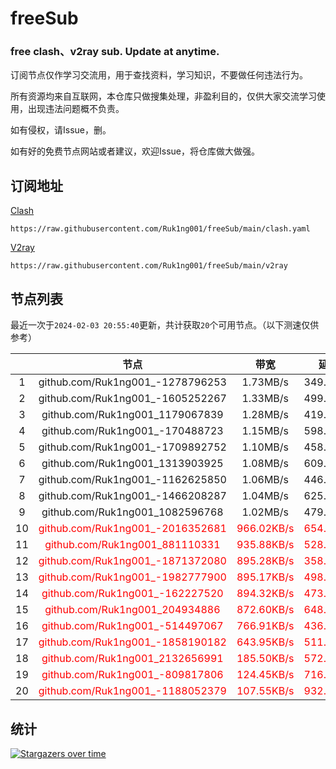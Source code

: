 # freeSub
### free clash、v2ray sub. Update at anytime.

订阅节点仅作学习交流用，用于查找资料，学习知识，不要做任何违法行为。

所有资源均来自互联网，本仓库只做搜集处理，非盈利目的，仅供大家交流学习使用，出现违法问题概不负责。

如有侵权，请Issue，删。

如有好的免费节点网站或者建议，欢迎Issue，将仓库做大做强。

## 订阅地址
[Clash](https://raw.githubusercontent.com/Ruk1ng001/freeSub/main/clash.yaml)
```
https://raw.githubusercontent.com/Ruk1ng001/freeSub/main/clash.yaml
```
[V2ray](https://raw.githubusercontent.com/Ruk1ng001/freeSub/main/v2ray)
```
https://raw.githubusercontent.com/Ruk1ng001/freeSub/main/v2ray
```

## 节点列表

最近一次于`2024-02-03 20:55:40`更新，共计获取`20`个可用节点。（以下测速仅供参考）

|  | 节点 | 带宽 | 延迟 |
|:-:|:--:|:--:|:--:|
 | 1 | github.com/Ruk1ng001_-1278796253 | 1.73MB/s | 349.00ms |
 | 2 | github.com/Ruk1ng001_-1605252267 | 1.33MB/s | 499.00ms |
 | 3 | github.com/Ruk1ng001_1179067839 | 1.28MB/s | 419.00ms |
 | 4 | github.com/Ruk1ng001_-170488723 | 1.15MB/s | 598.00ms |
 | 5 | github.com/Ruk1ng001_-1709892752 | 1.10MB/s | 458.00ms |
 | 6 | github.com/Ruk1ng001_1313903925 | 1.08MB/s | 609.00ms |
 | 7 | github.com/Ruk1ng001_-1162625850 | 1.06MB/s | 446.00ms |
 | 8 | github.com/Ruk1ng001_-1466208287 | 1.04MB/s | 625.00ms |
 | 9 | github.com/Ruk1ng001_1082596768 | 1.02MB/s | 479.00ms |
 | 10 | <font color=red>github.com/Ruk1ng001_-2016352681</font> | <font color=red>966.02KB/s</font> | <font color=red>654.00ms</font> |
 | 11 | <font color=red>github.com/Ruk1ng001_881110331</font> | <font color=red>935.88KB/s</font> | <font color=red>528.00ms</font> |
 | 12 | <font color=red>github.com/Ruk1ng001_-1871372080</font> | <font color=red>895.28KB/s</font> | <font color=red>358.00ms</font> |
 | 13 | <font color=red>github.com/Ruk1ng001_-1982777900</font> | <font color=red>895.17KB/s</font> | <font color=red>498.00ms</font> |
 | 14 | <font color=red>github.com/Ruk1ng001_-162227520</font> | <font color=red>894.32KB/s</font> | <font color=red>473.00ms</font> |
 | 15 | <font color=red>github.com/Ruk1ng001_204934886</font> | <font color=red>872.60KB/s</font> | <font color=red>648.00ms</font> |
 | 16 | <font color=red>github.com/Ruk1ng001_-514497067</font> | <font color=red>766.91KB/s</font> | <font color=red>436.00ms</font> |
 | 17 | <font color=red>github.com/Ruk1ng001_-1858190182</font> | <font color=red>643.95KB/s</font> | <font color=red>511.00ms</font> |
 | 18 | <font color=red>github.com/Ruk1ng001_2132656991</font> | <font color=red>185.50KB/s</font> | <font color=red>572.00ms</font> |
 | 19 | <font color=red>github.com/Ruk1ng001_-809817806</font> | <font color=red>124.45KB/s</font> | <font color=red>716.00ms</font> |
 | 20 | <font color=red>github.com/Ruk1ng001_-1188052379</font> | <font color=red>107.55KB/s</font> | <font color=red>932.00ms</font> |


## 统计

[![Stargazers over time](https://starchart.cc/Ruk1ng001/freeSub.svg)](https://starchart.cc/Ruk1ng001/freeSub)
